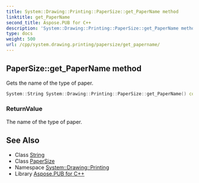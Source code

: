 ```yaml
---
title: System::Drawing::Printing::PaperSize::get_PaperName method
linktitle: get_PaperName
second_title: Aspose.PUB for C++
description: 'System::Drawing::Printing::PaperSize::get_PaperName method. Gets the name of the type of paper in C++.'
type: docs
weight: 500
url: /cpp/system.drawing.printing/papersize/get_papername/
---
```

## PaperSize::get_PaperName method


Gets the name of the type of paper.

```cpp
System::String System::Drawing::Printing::PaperSize::get_PaperName() const
```


### ReturnValue

The name of the type of paper.

## See Also

* Class [String](../../../system/string/)
* Class [PaperSize](../)
* Namespace [System::Drawing::Printing](../../)
* Library [Aspose.PUB for C++](../../../)
